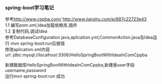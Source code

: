 ### spring-boot学习笔记  
参考<http://www.cppba.com/> <http://www.jianshu.com/p/887c22723e43>  
1.1 编写pom.xml,Idea加载依赖库,插件  
1.2 复制代码,调试Idea  
 参考DatabaseConfiguration.java,aplication.yml,CommonAction.java及Idea运行 mvn spring-boot:run后报错  
 修改aplication.xml内容  
  url: jdbc:mysql://localhost:3306/HelloSpringBootWithIdeaInComCppba  
 
  新建数据库HelloSpringBootWithIdeaInComCppba,新建表user字段username,password  
  运行mvn spring-boot:run 成功

